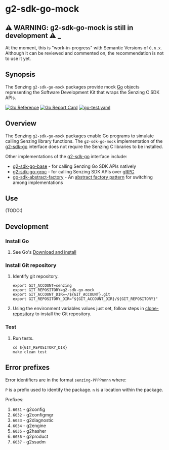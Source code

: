 # g2-sdk-go-mock

## :warning: WARNING: g2-sdk-go-mock is still in development :warning: _

At the moment, this is "work-in-progress" with Semantic Versions of `0.n.x`.
Although it can be reviewed and commented on,
the recommendation is not to use it yet.

## Synopsis

The Senzing `g2-sdk-go-mock` packages provide mock
[Go](https://go.dev/)
objects representing the Software Development Kit that wraps the
Senzing C SDK APIs.

[![Go Reference](https://pkg.go.dev/badge/github.com/senzing/g2-sdk-go-mock.svg)](https://pkg.go.dev/github.com/senzing/g2-sdk-go-mock)
[![Go Report Card](https://goreportcard.com/badge/github.com/senzing/g2-sdk-go-mock)](https://goreportcard.com/report/github.com/senzing/g2-sdk-go-mock)
[![go-test.yaml](https://github.com/Senzing/g2-sdk-go-mock/actions/workflows/go-test.yaml/badge.svg)](https://github.com/Senzing/g2-sdk-go-mock/actions/workflows/go-test.yaml)

## Overview

The Senzing `g2-sdk-go-mock` packages enable Go programs to simulate calling Senzing library functions.
The `g2-sdk-go-mock` implementation of the
[g2-sdk-go](https://github.com/Senzing/g2-sdk-go)
interface does not require the Senzing C libraries to be installed.

Other implementations of the
[g2-sdk-go](https://github.com/Senzing/g2-sdk-go)
interface include:

- [g2-sdk-go-base](https://github.com/Senzing/g2-sdk-go-base) - for
  calling Senzing Go SDK APIs natively
- [g2-sdk-go-grpc](https://github.com/Senzing/g2-sdk-go-grpc) - for
  calling Senzing SDK APIs over [gRPC](https://grpc.io/)
- [go-sdk-abstract-factory](https://github.com/Senzing/go-sdk-abstract-factory) - An
  [abstract factory pattern](https://en.wikipedia.org/wiki/Abstract_factory_pattern)
  for switching among implementations

## Use

(TODO:)

## Development

### Install Go

1. See Go's [Download and install](https://go.dev/doc/install)

### Install Git repository

1. Identify git repository.

    ```console
    export GIT_ACCOUNT=senzing
    export GIT_REPOSITORY=g2-sdk-go-mock
    export GIT_ACCOUNT_DIR=~/${GIT_ACCOUNT}.git
    export GIT_REPOSITORY_DIR="${GIT_ACCOUNT_DIR}/${GIT_REPOSITORY}"

    ```

1. Using the environment variables values just set, follow steps in
   [clone-repository](https://github.com/Senzing/knowledge-base/blob/main/HOWTO/clone-repository.md) to install the Git repository.

### Test

1. Run tests.

    ```console
    cd ${GIT_REPOSITORY_DIR}
    make clean test

## Error prefixes

Error identifiers are in the format `senzing-PPPPnnnn` where:

`P` is a prefix used to identify the package.
`n` is a location within the package.

Prefixes:

1. `6031` - g2config
1. `6032` - g2configmgr
1. `6033` - g2diagnostic
1. `6034` - g2engine
1. `6035` - g2hasher
1. `6036` - g2product
1. `6037` - g2ssadm
